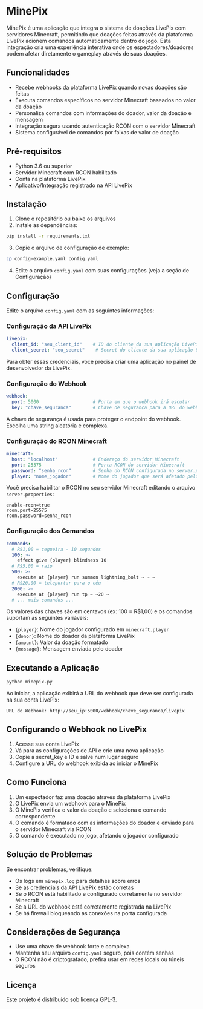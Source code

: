 # MinePix

MinePix é uma aplicação que integra o sistema de doações LivePix com servidores Minecraft, permitindo que doações feitas através da plataforma LivePix acionem comandos automaticamente dentro do jogo. Esta integração cria uma experiência interativa onde os espectadores/doadores podem afetar diretamente o gameplay através de suas doações.

## Funcionalidades

- Recebe webhooks da plataforma LivePix quando novas doações são feitas
- Executa comandos específicos no servidor Minecraft baseados no valor da doação
- Personaliza comandos com informações do doador, valor da doação e mensagem
- Integração segura usando autenticação RCON com o servidor Minecraft
- Sistema configurável de comandos por faixas de valor de doação

## Pré-requisitos

- Python 3.6 ou superior
- Servidor Minecraft com RCON habilitado
- Conta na plataforma LivePix
- Aplicativo/Integração registrado na API LivePix

## Instalação

1. Clone o repositório ou baixe os arquivos
2. Instale as dependências:

```bash
pip install -r requirements.txt
```

3. Copie o arquivo de configuração de exemplo:

```bash
cp config-example.yaml config.yaml
```

4. Edite o arquivo `config.yaml` com suas configurações (veja a seção de Configuração)

## Configuração

Edite o arquivo `config.yaml` com as seguintes informações:

### Configuração da API LivePix

```yaml
livepix:
  client_id: "seu_client_id"    # ID do cliente da sua aplicação LivePix
  client_secret: "seu_secret"    # Secret do cliente da sua aplicação LivePix
```

Para obter essas credenciais, você precisa criar uma aplicação no painel de desenvolvedor da LivePix.

### Configuração do Webhook

```yaml
webhook:
  port: 5000                    # Porta em que o webhook irá escutar
  key: "chave_seguranca"        # Chave de segurança para a URL do webhook
```

A chave de segurança é usada para proteger o endpoint do webhook. Escolha uma string aleatória e complexa.

### Configuração do RCON Minecraft

```yaml
minecraft:
  host: "localhost"             # Endereço do servidor Minecraft
  port: 25575                   # Porta RCON do servidor Minecraft
  password: "senha_rcon"        # Senha do RCON configurada no server.properties
  player: "nome_jogador"        # Nome do jogador que será afetado pelos comandos
```

Você precisa habilitar o RCON no seu servidor Minecraft editando o arquivo `server.properties`:

```
enable-rcon=true
rcon.port=25575
rcon.password=senha_rcon
```

### Configuração dos Comandos

```yaml
commands:
  # R$1,00 = cegueira - 10 segundos
  100: >-
    effect give {player} blindness 10
  # R$5,00 = raio
  500: >-
    execute at {player} run summon lightning_bolt ~ ~ ~
  # R$20,00 = teleportar para o céu
  2000: >-
    execute at {player} run tp ~ ~20 ~
  # ... mais comandos ...
```

Os valores das chaves são em centavos (ex: 100 = R$1,00) e os comandos suportam as seguintes variáveis:

- `{player}`: Nome do jogador configurado em `minecraft.player`
- `{donor}`: Nome do doador da plataforma LivePix
- `{amount}`: Valor da doação formatado
- `{message}`: Mensagem enviada pelo doador

## Executando a Aplicação

```bash
python minepix.py
```

Ao iniciar, a aplicação exibirá a URL do webhook que deve ser configurada na sua conta LivePix:

```
URL do Webhook: http://seu_ip:5000/webhook/chave_seguranca/livepix
```

## Configurando o Webhook no LivePix

1. Acesse sua conta LivePix
2. Vá para as configurações de API e crie uma nova aplicação
3. Copie a secret_key e ID e salve num lugar seguro
4. Configure a URL do webhook exibida ao iniciar o MinePix

## Como Funciona

1. Um espectador faz uma doação através da plataforma LivePix
2. O LivePix envia um webhook para o MinePix
3. O MinePix verifica o valor da doação e seleciona o comando correspondente
4. O comando é formatado com as informações do doador e enviado para o servidor Minecraft via RCON
5. O comando é executado no jogo, afetando o jogador configurado

## Solução de Problemas

Se encontrar problemas, verifique:

- Os logs em `minepix.log` para detalhes sobre erros
- Se as credenciais da API LivePix estão corretas
- Se o RCON está habilitado e configurado corretamente no servidor Minecraft
- Se a URL do webhook está corretamente registrada na LivePix
- Se há firewall bloqueando as conexões na porta configurada

## Considerações de Segurança

- Use uma chave de webhook forte e complexa
- Mantenha seu arquivo `config.yaml` seguro, pois contém senhas
- O RCON não é criptografado, prefira usar em redes locais ou túneis seguros

## Licença

Este projeto é distribuído sob licença GPL-3.
